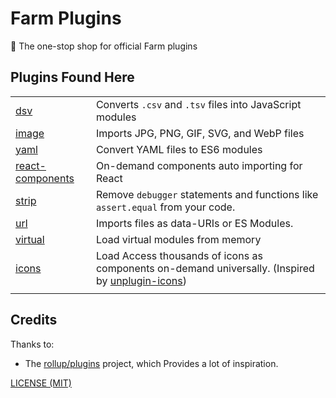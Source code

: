 # Farm Plugins

🍣 The one-stop shop for official Farm plugins

## Plugins Found Here

|                                               |                                                                                |
| --------------------------------------------- | ------------------------------------------------------------------------------ |
| [dsv](packages/dsv)                           | Converts `.csv` and `.tsv` files into JavaScript modules                       |
| [image](packages/image)                       | Imports JPG, PNG, GIF, SVG, and WebP files                                     |
| [yaml](packages/yaml)                         | Convert YAML files to ES6 modules                                              |
| [react-components](packages/react-components) | On-demand components auto importing for React                                  |
| [strip](packages/strip)                       | Remove `debugger` statements and functions like `assert.equal` from your code. |
| [url](packages/url)                           | Imports files as data-URIs or ES Modules.                                      |
| [virtual](packages/virtual)                   | Load virtual modules from memory                                               |
| [icons](packages/icons)                   | Load Access thousands of icons as components on-demand universally. (Inspired by [unplugin-icons](https://github.com/unplugin/unplugin-icons))                                               |
|                                               |                                                                                |

## Credits

Thanks to:

- The [rollup/plugins](https://github.com/rollup/plugins) project, which Provides a lot of inspiration.

[LICENSE (MIT)](./LICENSE)
